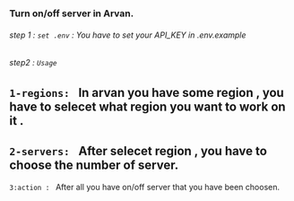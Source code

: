 ### Turn on/off server in Arvan.

###### step 1 : `set .env` : You have to set your API_KEY in .env.example 





###### step2 : `Usage` 
`1-regions: ` In arvan you have some region , you have to selecet what region you want to work on it . 
---
`2-servers: ` After selecet region , you have to choose the number of server.
---
`3:action : ` After all you have on/off server that you have been choosen.




